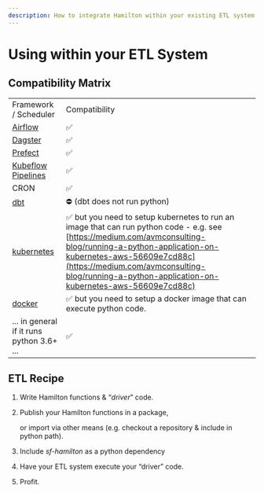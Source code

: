 ```yaml
---
description: How to integrate Hamilton within your existing ETL system.
---
```


# Using within your ETL System

## Compatibility Matrix

|                                                                           |                                                                                                                                                                                                                                                                                                 |
| ------------------------------------------------------------------------- | ----------------------------------------------------------------------------------------------------------------------------------------------------------------------------------------------------------------------------------------------------------------------------------------------- |
| Framework / Scheduler                                                     | Compatibility                                                                                                                                                                                                                                                                                   |
| [Airflow](http://airflow.org)                                             | ✅                                                                                                                                                                                                                                                                                               |
| [Dagster](https://dagster.io)                                             | ✅                                                                                                                                                                                                                                                                                               |
| [Prefect](https://prefect.io)                                             | ✅                                                                                                                                                                                                                                                                                               |
| [Kubeflow Pipelines](https://www.kubeflow.org/docs/components/pipelines/) | ✅                                                                                                                                                                                                                                                                                               |
| CRON                                                                      | ✅                                                                                                                                                                                                                                                                                               |
| [dbt](https://getdbt.com)                                                 | ⛔️ (dbt does not run python)                                                                                                                                                                                                                                                                    |
| [kubernetes](https://kubernetes.io)                                       | ✅  but you need to setup kubernetes to run an image that can run python code - e.g. see [https://medium.com/avmconsulting-blog/running-a-python-application-on-kubernetes-aws-56609e7cd88c](https://medium.com/avmconsulting-blog/running-a-python-application-on-kubernetes-aws-56609e7cd88c)  |
| [docker](https://www.docker.com)                                          | ✅  but you need to setup a docker image that can execute python code.                                                                                                                                                                                                                           |
| ... in general if it runs python 3.6+ ...                                 | ✅                                                                                                                                                                                                                                                                                               |

## &#x20;ETL Recipe

1. Write Hamilton functions & “_driver_” code.
2.  Publish your Hamilton functions in a package,

    or import via other means (e.g. checkout a repository & include in python path).
3. Include _sf-hamilton_ as a python dependency
4. Have your ETL system execute your “driver” code.
5. Profit.
